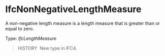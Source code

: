 IfcNonNegativeLengthMeasure
===========================

A non-negative length measure is a length measure that is greater than or equal to zero.

Type: _IfcLengthMeasure_

> HISTORY&nbsp; New type in IFC4.
